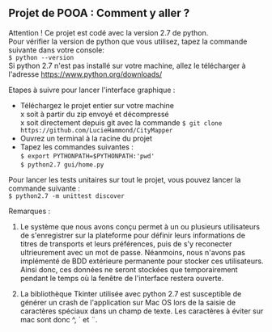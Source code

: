 ## Projet de POOA : Comment y aller ? #

Attention ! Ce projet est codé avec la version 2.7 de python.  
Pour vérifier la version de python que vous utilisez, tapez la commande suivante dans votre console:  
`$ python --version`  
Si python 2.7 n'est pas installé sur votre machine, allez le télécharger à l'adresse https://www.python.org/downloads/

Etapes à suivre pour lancer l'interface graphique :
- Téléchargez le projet entier sur votre machine  
    x soit à partir du zip envoyé et décompressé  
    x soit directement depuis git avec la commande `$ git clone https://github.com/LucieHammond/CityMapper`
- Ouvrez un terminal à la racine du projet
- Tapez les commandes suivantes :  
    `$ export PYTHONPATH=$PYTHONPATH:'pwd'`  
    `$ python2.7 gui/home.py`

Pour lancer les tests unitaires sur tout le projet, vous pouvez lancer la commande suivante :  
`$ python2.7 -m unittest discover`

Remarques :
1) Le système que nous avons conçu permet à un ou plusieurs utilisateurs de s'enregistrer sur la plateforme pour définir
leurs informations de titres de transports et leurs préférences, puis de s'y reconecter ultrieurement avec un mot de passe.
Néanmoins, nous n'avons pas implémenté de BDD extérieure permanente pour stocker ces utilisateurs.
Ainsi donc, ces données ne seront stockées que temporairement pendant le temps où la fenêtre de l'interface restera ouverte.

2) La bibliothèque Tkinter utilisée avec python 2.7 est susceptible de générer un crash de l'application sur Mac OS
lors de la saisie de caractères spéciaux dans un champ de texte. Les caractères à éviter sur mac sont donc ^, ` et ¨.
